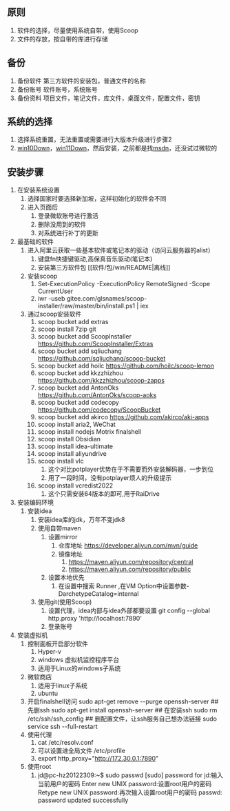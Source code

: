 ## 原则
1. 软件的选择，尽量使用系统自带，使用Scoop
2. 文件的存放，按自带的库进行存储

## 备份
1. 备份软件 第三方软件的安装包，普通文件的名称
2. 备份账号 软件账号，系统账号
3. 备份资料 项目文件，笔记文件，库文件，桌面文件，配置文件，密钥

## 系统的选择
1. 选择系统重置，无法重置或需要进行大版本升级进行步骤2
2. [win10Down](https://www.microsoft.com/zh-cn/software-download/windows10)，[win11Down](https://www.microsoft.com/zh-cn/software-download/windows11)，然后安装，之前都是找[msdn](https://msdn.itellyou.cn/)，还没试过微软的

## 安装步骤
1. 在安装系统设置
    1. 选择国家时要选择新加坡，这样初始化的软件会不同
    2. 进入页面后
        1. 登录微软账号进行激活
        2. 删除没用到的软件
        3. 对系统进行补丁的更新
2. 最基础的软件
    1. 进入阿里云获取一些基本软件或笔记本的驱动（访问云服务器的alist）
        1. 键盘fn快捷键驱动,高保真音乐驱动(笔记本)
        2. 安装第三方软件包 [[软件/包/win/README|离线]]
    2. 安装scoop
        1. Set-ExecutionPolicy -ExecutionPolicy RemoteSigned -Scope CurrentUser
        2. iwr -useb gitee.com/glsnames/scoop-installer/raw/master/bin/install.ps1 | iex
    3. 通过scoop安装软件
        1. scoop bucket add extras
        2. scoop install 7zip git
        3. scoop bucket add ScoopInstaller https://github.com/ScoopInstaller/Extras
        4. scoop bucket add sqliuchang https://github.com/sqliuchang/scoop-bucket
        5. scoop bucket add hoilc https://github.com/hoilc/scoop-lemon
        6. scoop bucket add kkzzhizhou https://github.com/kkzzhizhou/scoop-zapps
        7. scoop bucket add AntonOks https://github.com/AntonOks/scoop-aoks
        8. scoop bucket add codecopy https://github.com/codecopy/ScoopBucket
        9. scoop bucket add akirco https://github.com/akirco/aki-apps
        10. scoop install aria2, WeChat
        11. scoop install nodejs Motrix finalshell
        12. scoop install Obsidian
        13. scoop install idea-ultimate
        14. scoop install aliyundrive
        15. scoop install vlc
            1. 这个对比potplayer优势在于不需要而外安装解码器，一步到位
            2. 用了一段时间，没有potplayer烦人的升级提示
        16. scoop install vcredist2022
            1. 这个只需安装64版本的即可,用于RaiDrive
3. 安装编码环境
    1. 安装idea
        1. 安装idea库的jdk，万年不变jdk8
        2. 使用自带maven
            1. 设置mirror
                1. 仓库地址 https://developer.aliyun.com/mvn/guide
                2. 镜像地址
                    1. https://maven.aliyun.com/repository/central
                    2. https://maven.aliyun.com/repository/public
            2. 设置本地优先
                1. 在设置中搜索 Runner ,在VM Option中设置参数-DarchetypeCatalog=internal
        3. 使用git(使用Scoop)
           1. 设置代理，idea内部与idea外部都要设置
                   git config --global http.proxy 'http://localhost:7890'
           2. 登录账号
4. 安装虚拟机
    1. 控制面板开启部分软件
        1. Hyper-v
        2. windows 虚拟机监控程序平台
        3. 适用于Linux的windows子系统
    2. 微软商店
        1. 适用于linux子系统
        2. ubuntu
    3. 开启finalshell访问
       sudo apt-get remove --purge openssh-server   ## 先删ssh
       sudo apt-get install openssh-server          ## 在安装ssh
       sudo rm /etc/ssh/ssh_config                  ## 删配置文件，让ssh服务自己想办法链接
       sudo service ssh --full-restart
    4. 使用代理
        1. cat /etc/resolv.conf
        2. 可以设置进全局文件 /etc/profile
        3. export http_proxy="http://172.30.0.1:7890"
    5. 使用root
        1. jd@pc-hz20122309:~$ sudo passwd
           [sudo] password for jd:输入当前用户的密码
           Enter new UNIX password:设置root用户的密码
           Retype new UNIX password:再次输入设置root用户的密码
           passwd: password updated successfully